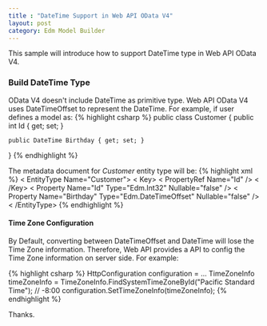```yaml
---
title : "DateTime Support in Web API OData V4"
layout: post
category: Edm Model Builder
---
```


This sample will introduce how to support DateTime type in Web API OData V4.

### Build **DateTime** Type
OData V4 doesn't include DateTime as primitive type. Web API OData V4 uses DateTimeOffset to represent the DateTime.
For example, if user defines a model as:
{% highlight csharp %}
public class Customer
{
    public int Id { get; set; }

    public DateTime Birthday { get; set; }
}
{% endhighlight %}

The metadata document for *Customer* entity type will be:
{% highlight xml %}
< EntityType Name="Customer">
    < Key>
        < PropertyRef Name="Id" />
    < /Key>
    < Property Name="Id" Type="Edm.Int32" Nullable="false" />
    < Property Name="Birthday" Type="Edm.DateTimeOffset" Nullable="false" />
< /EntityType>
{% endhighlight %}

#### Time Zone Configuration
By Default, converting between DateTimeOffset and DateTime will lose the Time Zone information. Therefore, Web API provides a API to config the Time Zone information on server side. For example:

{% highlight csharp %}
HttpConfiguration configuration = ...
TimeZoneInfo timeZoneInfo = TimeZoneInfo.FindSystemTimeZoneById("Pacific Standard Time"); // -8:00
configuration.SetTimeZoneInfo(timeZoneInfo);
{% endhighlight %}

Thanks.
